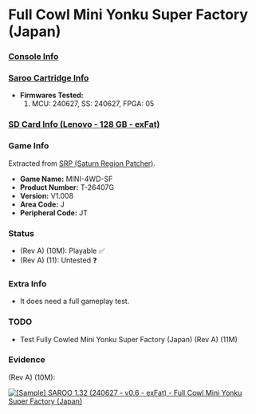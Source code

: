 # Full Cowl Mini Yonku Super Factory (Japan)

### [Console Info](../../../../../Info/Consoles/VA13/README.md)

### [Saroo Cartridge Info](../../../../../Info/Cartridges/RetroGameParadiseStore/1.32F/README.md)

- <b>Firmwares Tested:</b>
  1. MCU: 240627, SS: 240627, FPGA: 05

### [SD Card Info (Lenovo - 128 GB - exFat)](../../../../../Info/SdCards/Lenovo/128GB/exfat/README.md)

### Game Info

Extracted from [SRP (Saturn Region Patcher)](https://segaxtreme.net/resources/saturn-region-patcher.81/download).

- <b>Game Name:</b> MINI-4WD-SF
- <b>Product Number:</b> T-26407G
- <b>Version:</b> V1.008
- <b>Area Code:</b> J
- <b>Peripheral Code:</b> JT

### Status

- (Rev A) (10M): Playable :white_check_mark:
- (Rev A) (11): Untested :question:

### Extra Info

- It does need a full gameplay test.

### TODO

- Test Fully Cowled Mini Yonku Super Factory (Japan) (Rev A) (11M)

### Evidence

(Rev A) (10M):

[![[Sample] SAROO 1.32 (240627 - v0.6 - exFat) - Full Cowl Mini Yonku Super Factory (Japan)](https://img.youtube.com/vi/eopWzaZ0WaM/0.jpg)](https://www.youtube.com/watch?v=eopWzaZ0WaM)
